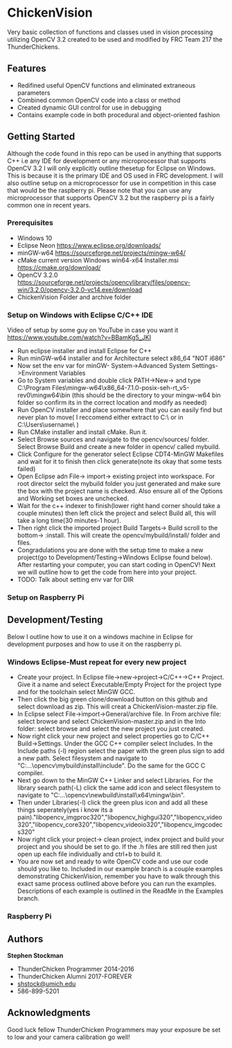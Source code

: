 # ChickenVision

Very basic collection of functions and classes used in vision processing utilizing OpenCV 3.2 created to be used and modified by FRC Team 217 the ThunderChickens. 

## Features

* Redifined useful OpenCV functions and eliminated extraneous parameters
* Combined common OpenCV code into a class or method 
* Created dynamic GUI control for use in debugging 
* Contains example code in both procedural and object-oriented fashion

## Getting Started

Although the code found in this repo can be used in anything that supports C++ i.e any IDE for development or any microprocessor that supports OpenCV 3.2 I will only explicitly outline thesetup for Eclipse on Windows. This is because it is the primary IDE and OS used in FRC development. I will also outline setup on a microprocessor for use in competition in this case that would be the raspberry pi. Please note that you can use any microprocessor that supports OpenCV 3.2 but the raspberry pi is a fairly common one in recent years.

### Prerequisites

* Windows 10
* Eclipse Neon <link> <https://www.eclipse.org/downloads/>
* minGW-w64 <link><https://sourceforge.net/projects/mingw-w64/>
* cMake current version Windows win64-x64 Installer.msi <link> <https://cmake.org/download/>
* OpenCV 3.2.0 <link> <https://sourceforge.net/projects/opencvlibrary/files/opencv-win/3.2.0/opencv-3.2.0-vc14.exe/download>
* ChickenVision Folder and archive folder


### Setup on Windows with Eclipse C/C++ IDE

Video of setup by some guy on YouTube in case you want it <link> <https://www.youtube.com/watch?v=BBamKg5_JKI>
* Run eclipse installer and install Eclipse for C++
* Run minGW-w64 installer and for Architecture select x86_64 "NOT i686"
* Now set the env var for minGW- System->Advanced System Settings->Environment Variables
* Go to System variables and double click PATH->New-> and type C:\Program Files\mingw-w64\x86_64-7.1.0-posix-seh-rt_v5-rev0\mingw64\bin (this should be the directory to your mingw-w64 bin folder so confirm its in the correct location and modify as needed)
* Run OpenCV installer and place somewhere that you can easily find but never plan to move( I reccomend either extract to C:\ or in C:\Users\username\ )
* Run CMake installer and install cMake. Run it.
* Select Browse sources and navigate to the opencv/sources/ folder. Select Browse Build and create a new folder in opencv/ called mybuild.
* Click Configure for the generator select Eclipse CDT4-MinGW Makefiles and wait for it to finish then click generate(note its okay that some tests failed)
* Open Eclipse adn File-> import-> existing project into workspace. For root director selct the mybuild folder you just generated and make sure the box with the project name is checked. Also ensure all of the Options and Working set boxes are unchecked.
* Wait for the c++ indexer to finish(lower right hand corner should take a couple minutes) then left click the project and select Build all, this will take a long time(30 minutes-1 hour).
* Then right click the imported project Build Targets-> Build scroll to the bottom-> :install. This will create the opencv/mybuild/install/ folder and files.
* Congradulations you are done with the setup time to make a new project(go to Development/Testing->Windows Eclipse found below). After restarting your computer, you can start coding in OpenCV! Next we will outline how to get the code from here into your project.
*  TODO: Talk about setting env var for DIR

### Setup on Raspberry Pi

## Development/Testing
Below I outline how to use it on a windows machine in Eclipse for development purposes and how to use it on the raspberry pi.

### Windows Eclipse-Must repeat for every new project
* Create your project. In Eclipse file->new->project->C/C++->C++ Project. Give it a name and select Executable/Empty Project for the project type and for the toolchain select MinGW GCC.
* Then click the big green clone/download button on this github and select download as zip. This will creat a ChickenVision-master.zip file.
* In Eclipse select File->import->General/archive file. In From archive file: select browse and select ChickenVision-master.zip and in the Into folder: select browse and select the new project you just created.
* Now right click your new project and select properties go to C/C++ Build->Settings. Under the GCC C++ compiler select Includes. In the Include paths (-l) region select the paper with the green plus sign to add a new path. Select filesystem and navigate to "C:\...\opencv\mybuild\install\include". Do the same for the GCC C compiler.
* Next go down to the MinGW C++ Linker and select Libraries. For the library search path(-L) click the same add icon and select filesystem to navigate to "C:\...\opencv\newbuild\install\x64\mingw\bin".
* Then under Libraries(-l) click the green plus icon and add all these things seperately(yes i know its a pain)."libopencv_imgproc320","libopencv_highgui320","libopencv_video320","libopencv_core320","libopencv_videoio320","libopencv_imgcodecs320"
* Now right click your project-> clean project, index project and build your project and you should be set to go. If the .h files are still red then just open up each file individually and ctrl+b to build it.
* You are now set and ready to wite OpenCV code and use our code should you like to. Included in our example branch is a couple examples demonstrating ChickenVision, remember you have to walk through this exact same process outlined above before you can run the examples. Descriptions of each example is outlined in the ReadMe in the Examples branch.

### Raspberry Pi

## Authors

**Stephen Stockman** 
- ThunderChicken Programmer 2014-2016
- ThunderChicken Alumni 2017-FOREVER
- shstock@umich.edu
- 586-899-5201
 
## Acknowledgments

Good luck fellow ThunderChicken Programmers may your exposure be set to low and your camera calibration go well!
